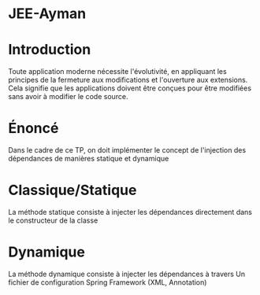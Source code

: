 # JEE-Ayman

# Introduction
Toute application moderne nécessite l'évolutivité, en appliquant les principes de la fermeture aux modifications et l'ouverture aux extensions. Cela signifie que les applications doivent être conçues pour être modifiées sans avoir à modifier le code source.

# Énoncé
Dans le cadre de ce TP, on doit implémenter le concept de l'injection des dépendances de manières statique et dynamique
# Classique/Statique
La méthode statique consiste à injecter les dépendances directement dans le constructeur de la classe
# Dynamique
La méthode dynamique consiste à injecter les dépendances à travers
Un fichier de configuration
Spring Framework (XML, Annotation)

